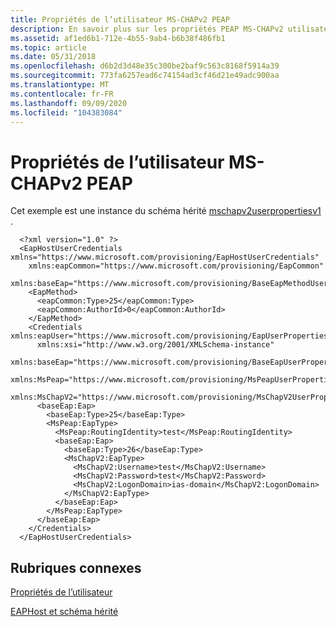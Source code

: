 ```yaml
---
title: Propriétés de l’utilisateur MS-CHAPv2 PEAP
description: En savoir plus sur les propriétés PEAP MS-CHAPv2 utilisateur. Consultez un exemple qui est une instance du schéma hérité mschapv2userpropertiesv1.
ms.assetid: af1ed6b1-712e-4b55-9ab4-b6b38f486fb1
ms.topic: article
ms.date: 05/31/2018
ms.openlocfilehash: d6b2d3d48e35c300be2baf9c563c8168f5914a39
ms.sourcegitcommit: 773fa6257ead6c74154ad3cf46d21e49adc900aa
ms.translationtype: MT
ms.contentlocale: fr-FR
ms.lasthandoff: 09/09/2020
ms.locfileid: "104383084"
---
```

# <a name="peap-ms-chapv2-user-properties"></a>Propriétés de l’utilisateur MS-CHAPv2 PEAP

Cet exemple est une instance du schéma hérité [mschapv2userpropertiesv1](mschapv2userpropertiesv1schema-schema.md) .

``` syntax
  <?xml version="1.0" ?> 
  <EapHostUserCredentials xmlns="https://www.microsoft.com/provisioning/EapHostUserCredentials"
    xmlns:eapCommon="https://www.microsoft.com/provisioning/EapCommon" 
    xmlns:baseEap="https://www.microsoft.com/provisioning/BaseEapMethodUserCredentials">
    <EapMethod>
      <eapCommon:Type>25</eapCommon:Type> 
      <eapCommon:AuthorId>0</eapCommon:AuthorId> 
    </EapMethod>
    <Credentials xmlns:eapUser="https://www.microsoft.com/provisioning/EapUserPropertiesV1"
      xmlns:xsi="http://www.w3.org/2001/XMLSchema-instance"
      xmlns:baseEap="https://www.microsoft.com/provisioning/BaseEapUserPropertiesV1"
      xmlns:MsPeap="https://www.microsoft.com/provisioning/MsPeapUserPropertiesV1"
      xmlns:MsChapV2="https://www.microsoft.com/provisioning/MsChapV2UserPropertiesV1">
      <baseEap:Eap>
        <baseEap:Type>25</baseEap:Type> 
        <MsPeap:EapType>
          <MsPeap:RoutingIdentity>test</MsPeap:RoutingIdentity> 
          <baseEap:Eap>
            <baseEap:Type>26</baseEap:Type> 
            <MsChapV2:EapType>
              <MsChapV2:Username>test</MsChapV2:Username> 
              <MsChapV2:Password>test</MsChapV2:Password> 
              <MsChapV2:LogonDomain>ias-domain</MsChapV2:LogonDomain> 
            </MsChapV2:EapType>
          </baseEap:Eap>
        </MsPeap:EapType>
      </baseEap:Eap>
    </Credentials>
  </EapHostUserCredentials>
```

## <a name="related-topics"></a>Rubriques connexes

<dl> <dt>

[Propriétés de l’utilisateur](user-profiles.md)
</dt> <dt>

[EAPHost et schéma hérité](eaphost-schemas.md)
</dt> </dl>

 

 




